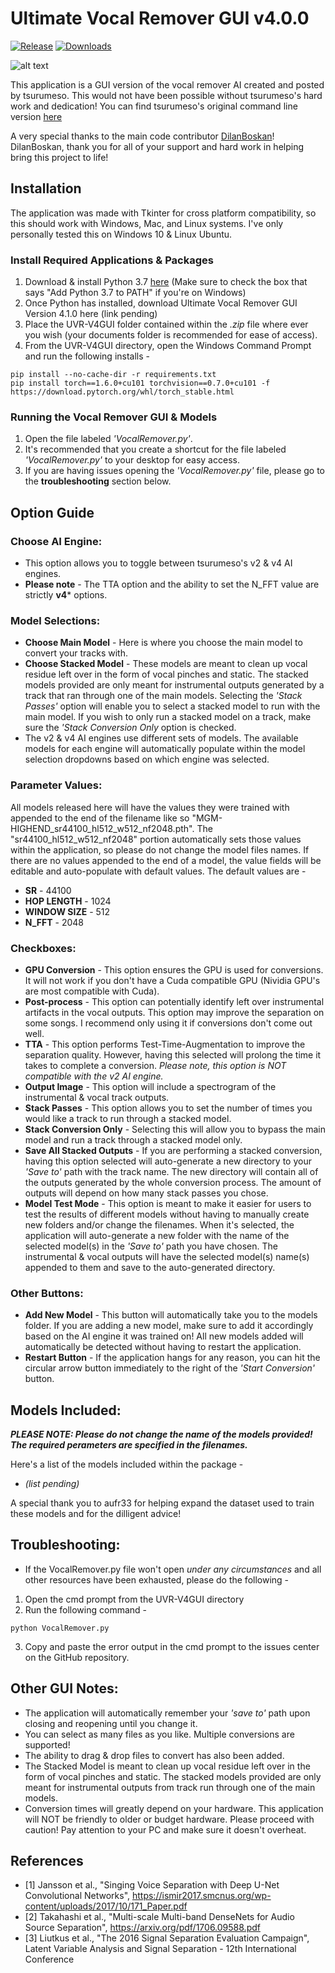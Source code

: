 # Ultimate Vocal Remover GUI v4.0.0
[![Release](https://img.shields.io/github/release/anjok07/ultimatevocalremovergui.svg)](https://github.com/anjok07/ultimatevocalremovergui/releases/latest)
[![Downloads](https://img.shields.io/github/downloads/anjok07/ultimatevocalremovergui/total.svg)](https://github.com/anjok07/ultimatevocalremovergui/releases)

![alt text](https://raw.githubusercontent.com/Anjok07/ultimatevocalremovergui/beta/img/UVRBETA.jpg)

This application is a GUI version of the vocal remover AI created and posted by tsurumeso. This would not have been possible without tsurumeso's hard work and dedication! You can find tsurumeso's original command line version [here](https://github.com/tsurumeso/vocal-remover)

A very special thanks to the main code contributor [DilanBoskan](https://github.com/DilanBoskan)! DilanBoskan, thank you for all of your support and hard work in helping bring this project to life!

## Installation

The application was made with Tkinter for cross platform compatibility, so this should work with Windows, Mac, and Linux systems. I've only personally tested this on Windows 10 & Linux Ubuntu.

### Install Required Applications & Packages

1. Download & install Python 3.7 [here](https://www.python.org/ftp/python/3.6.8/python-3.6.8-amd64.exe) (Make sure to check the box that says "Add Python 3.7 to PATH" if you're on Windows)
2. Once Python has installed, download Ultimate Vocal Remover GUI Version 4.1.0 here (link pending)
3. Place the UVR-V4GUI folder contained within the *.zip* file where ever you wish (your documents folder is recommended for ease of access).
4. From the UVR-V4GUI directory, open the Windows Command Prompt and run the following installs -

```
pip install --no-cache-dir -r requirements.txt
pip install torch==1.6.0+cu101 torchvision==0.7.0+cu101 -f https://download.pytorch.org/whl/torch_stable.html
```

### Running the Vocal Remover GUI & Models

1. Open the file labeled *'VocalRemover.py'*.
2. It's recommended that you create a shortcut for the file labeled *'VocalRemover.py'* to your desktop for easy access.
3. If you are having issues opening the *'VocalRemover.py'* file, please go to the **troubleshooting** section below.

## Option Guide

### Choose AI Engine:

- This option allows you to toggle between tsurumeso's v2 & v4 AI engines. 
- **Please note** - The TTA option and the ability to set the N_FFT value are strictly **v4*** options.

### Model Selections:

- **Choose Main Model** - Here is where you choose the main model to convert your tracks with.
- **Choose Stacked Model** - These models are meant to clean up vocal residue left over in the form of vocal pinches and static. The stacked models provided are only meant for instrumental outputs generated by a track that ran through one of the main models. Selecting the *'Stack Passes'* option will enable you to select a stacked model to run with the main model. If you wish to only run a stacked model on a track, make sure the *'Stack Conversion Only* option is checked.
- The v2 & v4 AI engines use different sets of models. The available models for each engine will automatically populate within the model selection dropdowns based on which engine was selected. 

### Parameter Values:

All models released here will have the values they were trained with appended to the end of the filename like so "MGM-HIGHEND_sr44100_hl512_w512_nf2048.pth". The "sr44100_hl512_w512_nf2048" portion automatically sets those values within the application, so please do not change the model files names. If there are no values appended to the end of a model, the value fields will be editable and auto-populate with default values. The default values are - 

- **SR** - 44100
- **HOP LENGTH** - 1024
- **WINDOW SIZE** - 512
- **N_FFT** - 2048

### Checkboxes:
- **GPU Conversion** - This option ensures the GPU is used for conversions. It will not work if you don't have a Cuda compatible GPU (Nividia GPU's are most compatible with Cuda).
- **Post-process** - This option can potentially identify left over instrumental artifacts in the vocal outputs. This option may improve the separation on some songs. I recommend only using it if conversions don't come out well.
- **TTA** - This option performs Test-Time-Augmentation to improve the separation quality. However, having this selected will prolong the time it takes to complete a conversion. *Please note, this option is NOT compatible with the v2 AI engine.*
- **Output Image** - This option will include a spectrogram of the instrumental & vocal track outputs.
- **Stack Passes** - This option allows you to set the number of times you would like a track to run through a stacked model.
- **Stack Conversion Only** - Selecting this will allow you to bypass the main model and run a track through a stacked model only.
- **Save All Stacked Outputs** - If you are performing a stacked conversion, having this option selected will auto-generate a new directory to your *'Save to'* path with the track name. The new directory will contain all of the outputs generated by the whole conversion process. The amount of outputs will depend on how many stack passes you chose.
- **Model Test Mode** - This option is meant to make it easier for users to test the results of different models without having to manually create new folders and/or change the filenames. When it's selected, the application will auto-generate a new folder with the name of the selected model(s) in the *'Save to'* path you have chosen. The instrumental & vocal outputs will have the selected model(s) name(s) appended to them and save to the auto-generated directory.

### Other Buttons:

- **Add New Model** - This button will automatically take you to the models folder. If you are adding a new model, make sure to add it accordingly based on the AI engine it was trained on! All new models added will automatically be detected without having to restart the application.
- **Restart Button** - If the application hangs for any reason, you can hit the circular arrow button immediately to the right of the *'Start Conversion'* button.

## Models Included:

***PLEASE NOTE: Please do not change the name of the models provided! The required perameters are specified in the filenames.***

Here's a list of the models included within the package - 

- *(list pending)*

A special thank you to aufr33 for helping expand the dataset used to train these models and for the dilligent advice!

## Troubleshooting:

- If the VocalRemover.py file won't open *under any circumstances* and all other resources have been exhausted, please do the following - 

1. Open the cmd prompt from the UVR-V4GUI directory
2. Run the following command - 
```
python VocalRemover.py
```
3. Copy and paste the error output in the cmd prompt to the issues center on the GitHub repository.

## Other GUI Notes:

- The application will automatically remember your *'save to'* path upon closing and reopening until you change it.
- You can select as many files as you like. Multiple conversions are supported!
- The ability to drag & drop files to convert has also been added.
- The Stacked Model is meant to clean up vocal residue left over in the form of vocal pinches and static. The stacked models provided are only meant for instrumental outputs from track run through one of the main models.
- Conversion times will greatly depend on your hardware. This application will NOT be friendly to older or budget hardware. Please proceed with caution! Pay attention to your PC and make sure it doesn't overheat.

## References
- [1] Jansson et al., "Singing Voice Separation with Deep U-Net Convolutional Networks", https://ismir2017.smcnus.org/wp-content/uploads/2017/10/171_Paper.pdf
- [2] Takahashi et al., "Multi-scale Multi-band DenseNets for Audio Source Separation", https://arxiv.org/pdf/1706.09588.pdf
- [3] Liutkus et al., "The 2016 Signal Separation Evaluation Campaign", Latent Variable Analysis and Signal Separation - 12th International Conference
